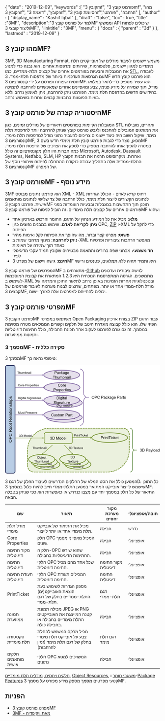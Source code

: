 {
  "date" : "2019-12-09",
  "keywords" :[ "קובץ 3mf", "פורמט קובץ 3mf", "מהו קובץ 3mf", "קובץ", "דוגמה 3mf", "סיומת קובץ 3mf","הרחבה", "פורמט" ],
  "author" : {
    "display_name" : "Kashif Iqbal"
},
  "draft" : "false",
  "toc" : true,
  "title" :"3MF",
  "description":"למד על פורמט קובץ 3MF וממשקי API שיכולים לפתוח וליצור קובצי 3MF.",
  "linktitle" : "3MF",
  "menu" : {
    "docs" : {
      "parent" : "3d"
}
},
  "lastmod" : "2019-12-09"
}

## מהו קובץ 3MF?

3MF, 3D Manufacturing Format, משמש יישומים לעיבוד מודלים של אובייקטים תלת מימדיים למגוון יישומים, פלטפורמות, שירותים ומדפסות אחרים. הוא נבנה כדי למנוע את המגבלות והבעיות בפורמטים אחרים של קבצים תלת-ממדיים, כמו [STL](/he/cad/stl/), לעבודה עם הגרסאות העדכניות ביותר של מדפסות תלת-ממד. 3MF הוא פורמט קובץ חדש יחסית שפותח ופורסם על ידי קונסורציום 3MF. הוא עשיר מספיק כדי לתאר במלואו מודל, תוך שמירה על מידע פנימי, צבע ומאפיינים אחרים שמאפשרים להרחבה לתמיכה בחידושים חדשים בהדפסת תלת מימד. הפורמט ניתן להרחבה, ניתן לאימוץ נרחב וללא בעיות הפוגעות בתבניות קבצים אחרות בשימוש נרחב.

## היסטוריה קצרה של פורמט קובץ 3MF

המגבלות הקיימות בפורמטים תיאוריים של מודלים זמינים, כגון STL ואחרים, מובילות את המותגים המובילים להתכנס ולגבש פורמט קובץ שניתן להרחבה יותר להדפסת תלת מימד. שיקול חשוב היה כיצד יישומים צריכים להעביר נתוני מודל למדפסות תלת מימד. קונסורציום 3MF, מכאן, נוצר כדי לגבות פורמט קובץ תלת מימדי חדש בשם 3MF במטרה להפוך אותו להרחבה מספיק כדי לספק את הצרכים של הדפסת תלת מימד. כמה חברות היו חלק מקונסורציום זה כולל Microsoft, Autodesk, Dassault Systems, Netfabb, SLM, HP ואחרות. מיקרוסופט תרמה את תבנית הקובץ התלת-ממדית שלה בתהליך עבודה כנקודת ההתחלה לפיתוח שיתופי נוסף של קונסורציום 3MF של המפרט.

## פורמט קובץ 3MF - מידע נוסף

3MF הוא פורמט נתונים מבוסס XML - XML דחוס קריא לאדם - הכולל הגדרות לנתונים הקשורים לייצור תלת מימד, כולל הרחבה של צד שלישי לנתונים מותאמים אישית. פורמט הקובץ 3MF תוכנן תוך התחשבות במגבלות ובבעיות העומדות בפני פורמטים אחרים של קבצים תלת מימדיים. זה הוביל לניסוח של פורמט קובץ 3MF שהוא:

* **מלא:** מכיל את כל המידע הנחוץ על הדגם, החומר והרכוש בארכיון אחד
* **ניתן לקריאה לאדם:** שימוש במבנים נפוצים כגון OPC, [ZIP](/he/compression/zip/) ו-XML כדי להקל על הפיתוח
* **פשוט:** מפרט קצר וברור, מה שהופך את הפיתוח לקל ואימות מהיר
* **ניתן להרחבה:** מינוף מרחבי שמות ב-XML מאפשר הרחבות ציבוריות ופרטיות כאחד תוך שמירה על תאימות
* **חד משמעי:** מבחני שפה ברורים והתאמה מבטיחים שקובץ תמיד עקבי מדיגיטלי לפיזי
* **חינם:** גישה ויישום של מפרט 3MF היא ותמיד תהיה ללא תמלוגים, פטנטים ורישוי

המפרטים של פורמט קובץ 3MF מתארחים ב-[Github](https://github.com/3MFConsortium/spec_core/blob/master/3MF%20Core%20Specification.md) לגישה ציבורית ועדכונים מתמשכים. הגרסה המתפרסמת הנוכחית היא 1.2.3 המתארת את קבוצת המוסכמות לשימוש ב-XML ובטכנולוגיות אחרות הזמינות באופן נרחב לתיאור התוכן והמראה של מודל תלת-ממדי אחד או יותר. מפתחים, שרוצים לבנות מערכות לעיבוד פורמטים של קבצים 3MF, יכולים להתייחס למפרטים אלה לצורך יישום.

## מפרטי פורמט קובץ 3MF

פורמט הקובץ 3MF משתמש במפרטי Open Packaging בצורת ארכיון ZIP עבור הדגם הפיזי שלו. הוא כולל קבוצה מוגדרת היטב של חלקים וקשרים הממלאים מטרה מסוימת במסמך. זה גם גורם לפורמט לעקוב אחר תכונת החבילה, כולל חתימות דיגיטליות ותמונות ממוזערות.

### מסמך 3MF - סקירה כללית

מסמך 3MF טיפוסי נראה כך:

![3MF Document Structure](https://raw.githubusercontent.com/3MFConsortium/spec_core/master/images/figure_2-1.png "3MF Document Structure")

המטען כולל את הסט המלא של החלקים הנדרשים לעיבוד החלק של דגם 3D. כל התוכן שישמש לייצור אובייקט המתואר במטען התלת-ממדי חייב להיות כלול במסמך 3MF. התיאור של כל חלק במסמך יחד עם מצבו כנדרש או כאפשרות הוא כפי שניתן בטבלה הבאה.


|**שם**|**תיאור**|**מקור מערכת יחסים**|**חובה/אופציונלי**
--- | --- | --- | ---
|מודל תלת מימדי|מכיל את התיאור של אובייקט תלת מימדי אחד או יותר לייצור.|חבילה|נדרש
|Core Properties|חלק OPC המכיל מאפייני מסמך שונים.|חבילה|אופציונלי
|מקור חתימה דיגיטלית|חלק ה-OPC שהוא שורש החתימות הדיגיטליות בחבילה.|חבילה|אופציונלי
|חתימה דיגיטלית|חלקי OPC שכל אחד מהם מכיל חתימה דיגיטלית.|מקור חתימה דיגיטלית|אופציונלי
|תעודת חתימה דיגיטלית|חלקי OPC המכילים תעודת חתימה דיגיטלית.|חתימה דיגיטלית|אופציונלי
|PrintTicket|מספק הגדרות לשימוש בעת הוצאת האובייקט(ים) התלת-ממדיים בחלק של דגם תלת-ממד.|דגם תלת-ממדי|אופציונלי
|תמונה ממוזערת|מכילה תמונת JPEG או PNG קטנה המייצגת את האובייקטים התלת מימדיים בחבילה או בחבילה כולה.|חבילה|אופציונלי
|טקסטורה תלת מימדית|מכיל מרקם המשמש להחלת צבע על אובייקט תלת מימדי בחלק של דגם תלת מימד (זמין להרחבות)|דגם תלת מימד|אופציונלי
|חלקים מותאמים אישית|חלקי OPC המשויכים למטא נתונים|חבילה|אופציונלי

[חלקים ויחסים](https://github.com/3MFConsortium/spec_core/blob/master/3MF%20Core%20Specification.md#chapter-2-parts-and-relationships), [מודלים תלת מימדיים](https://github.com/3MFConsortium/spec_core/blob/master/3MF%20Core%20Specification.md#chapter-3-3d-models), [Object Resources](https://github.com/3MFConsortium/spec_core/blob/master/3MF%20Core%20Specification.md#chapter-4-object-resources), [משאבי חומר](https://github.com/3MFConsortium/spec_core/blob/master/3MF%20Core%20Specification.md#chapter-5-material-resources) ו-[Package Features](https://github.com/3MFConsortium/spec_core/blob/master/3MF%20Core%20Specification.md#chapter-6-3mf-document-package-features) קטעי מפרטים מסמך מספק מידע מפורט על מסמך 3MF.

## הפניות ##

* [מפרט פורמט קובץ 3MF](https://github.com/3MFConsortium/spec_core)
* [3MF - מאת ויקיפדיה](https://en.wikipedia.org/wiki/3D_Manufacturing_Format)

